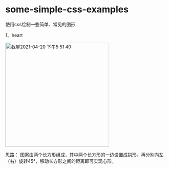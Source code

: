 # some-simple-css-examples
使用css绘制一些简单、常见的图形

1、heart 

<img width="324" alt="截屏2021-04-20 下午5 51 40" src="https://user-images.githubusercontent.com/28016082/115376586-6817f680-a201-11eb-9f1b-8d3114713400.png">

思路：
图案由两个长方形组成，其中两个长方形的一边设置成拱形，再分别向左（右）旋转45°，移动长方形之间的距离即可实现心形。

